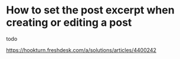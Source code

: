 # How to set the post excerpt when creating or editing a post

todo

https://hookturn.freshdesk.com/a/solutions/articles/4400242